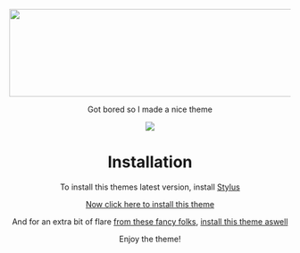 <p align="center"><img width="600" height="157" src="https://kckarnige.github.io/My-Discord-Theme/banner.png"></p>
<p align="center">Got bored so I made a nice theme</p>

<p align="center"><img src="https://kckarnige.github.io/My-Discord-Theme/preview.png"></p>

<h1 align="center">Installation</h1>
<p align="center">To install this themes latest version, install <a href="https://chrome.google.com/webstore/detail/stylus/clngdbkpkpeebahjckkjfobafhncgmne/related">Stylus</a></p>
<p align="center"><a href="https://kckarnige.github.io/My-Discord-Theme/index.user.css" target="_blank" rel="noopener noreferrer">Now click here to install this theme</a></p>
<p align="center">And for an extra bit of flare <a href="https://github.com/kckarnige/My-Discord-Theme/blob/main/CREDITS.md">from these fancy folks</a>, <a href="https://kckarnige.github.io/My-Discord-Theme/extra.user.css" target="_blank" rel="noopener noreferrer">install this theme aswell</a></p>

<p align="center">Enjoy the theme!</p>
